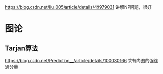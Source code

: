 https://blog.csdn.net/liu_005/article/details/49979031
讲解NP问题，很好

# 图论

## Tarjan算法

https://blog.csdn.net/Prediction__/article/details/100030166 求有向图的强连通分量




